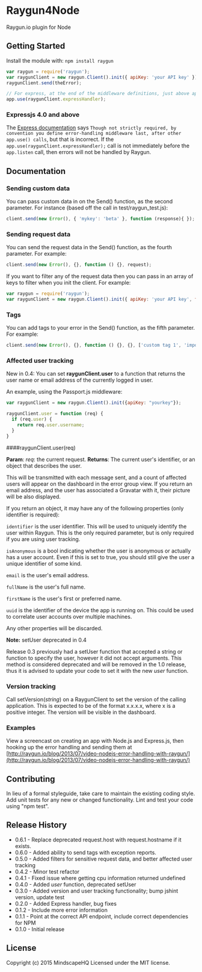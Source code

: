 # Raygun4Node

Raygun.io plugin for Node

## Getting Started
Install the module with: `npm install raygun`

```javascript
var raygun = require('raygun');
var raygunClient = new raygun.Client().init({ apiKey: 'your API key' });
raygunClient.send(theError);

// For express, at the end of the middleware definitions, just above app.listen:
app.use(raygunClient.expressHandler);
```

### Expressjs 4.0 and above

The [Express documentation](http://expressjs.com/guide/error-handling.html) says `Though not strictly required, by convention you define error-handling middleware last, after other app.use() calls`, but that is incorrect. If the `app.use(raygunClient.expressHandler);` call is not immediately before the `app.listen` call, then errors will not be handled by Raygun.

## Documentation

### Sending custom data

You can pass custom data in on the Send() function, as the second parameter. For instance (based off the call in test/raygun_test.js):

```javascript
client.send(new Error(), { 'mykey': 'beta' }, function (response){ });
```

### Sending request data

You can send the request data in the Send() function, as the fourth parameter. For example:
```javascript
client.send(new Error(), {}, function () {}, request);
```

If you want to filter any of the request data then you can pass in an array of keys to filter when
you init the client. For example:
```javascript
var raygun = require('raygun');
var raygunClient = new raygun.Client().init({ apiKey: 'your API key', filters: ['password', 'creditcard'] });
```

### Tags

You can add tags to your error in the Send() function, as the fifth parameter. For example:
```javascript
client.send(new Error(), {}, function () {}, {}, ['custom tag 1', 'important error']);
```

### Affected user tracking

New in 0.4: You can set **raygunClient.user** to a function that returns the user name or email address of the currently logged in user.

An example, using the Passport.js middleware:

```javascript
var raygunClient = new raygun.Client().init({apiKey: "yourkey"});

raygunClient.user = function (req) {
  if (req.user) {
    return req.user.username;
  }
}
```

####raygunClient.user(req)

**Param**: *req*: the current request.
**Returns**: The current user's identifier, or an object that describes the user.

This will be transmitted with each message sent, and a count of affected users will appear on the dashboard in the error group view. If you return an email address, and the user has associated a Gravatar with it, their picture will be also displayed.

If you return an object, it may have any of the following properties (only identifier is required):

`identifier` is the user identifier. This will be used to uniquely identify the user within Raygun. This is the only required parameter, but is only required if you are using user tracking.

`isAnonymous` is a bool indicating whether the user is anonymous or actually has a user account. Even if this is set to true, you should still give the user a unique identifier of some kind.

`email` is the user's email address.

`fullName` is the user's full name.

`firstName` is the user's first or preferred name.

`uuid` is the identifier of the device the app is running on. This could be used to correlate user accounts over multiple machines.

Any other properties will be discarded.

**Note:** setUser deprecated in 0.4

Release 0.3 previously had a setUser function that accepted a string or function to specify the user, however it did not accept arguments. This method is considered deprecated and will be removed in the 1.0 release, thus it is advised to update your code to set it with the new *user* function.

### Version tracking

Call setVersion(*string*) on a RaygunClient to set the version of the calling application. This is expected to be of the format x.x.x.x, where x is a positive integer. The version will be visible in the dashboard.

### Examples
View a screencast on creating an app with Node.js and Express.js, then hooking up the error handling and sending them at [http://raygun.io/blog/2013/07/video-nodejs-error-handling-with-raygun/](http://raygun.io/blog/2013/07/video-nodejs-error-handling-with-raygun/)

## Contributing
In lieu of a formal styleguide, take care to maintain the existing coding style. Add unit tests for any new or changed functionality. Lint and test your code using "npm test".

## Release History
- 0.6.1 - Replace deprecated request.host with request.hostname if it exists.
- 0.6.0 - Added ability to send tags with exception reports.
- 0.5.0 - Added filters for sensitive request data, and better affected user tracking
- 0.4.2 - Minor test refactor
- 0.4.1 - Fixed issue where getting cpu information returned undefined
- 0.4.0 - Added *user* function, deprecated setUser
- 0.3.0 - Added version and user tracking functionality; bump jshint version, update test
- 0.2.0 - Added Express handler, bug fixes
- 0.1.2 - Include more error information
- 0.1.1 - Point at the correct API endpoint, include correct dependencies for NPM
- 0.1.0 - Initial release

## License
Copyright (c) 2015 MindscapeHQ
Licensed under the MIT license.
